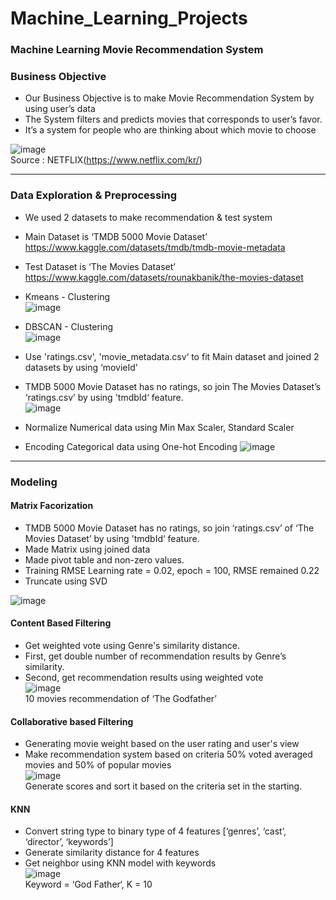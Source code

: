 # Machine_Learning_Projects  

### Machine Learning Movie Recommendation System



### Business Objective 
* Our Business Objective is to make Movie Recommendation System by using user’s data
* The System filters and predicts movies that corresponds to user’s favor.
* It’s a system for people who are thinking about which movie to choose

![image](https://user-images.githubusercontent.com/94350277/204816396-5c3b3409-323d-48bf-a981-9e222c0677a1.png)  
Source : NETFLIX(https://www.netflix.com/kr/)  

-------------------------------------------------

### Data Exploration & Preprocessing
* We used 2 datasets to make recommendation & test system
* Main Dataset is ‘TMDB 5000 Movie Dataset’  
https://www.kaggle.com/datasets/tmdb/tmdb-movie-metadata

* Test Dataset is ‘The Movies Dataset’  
https://www.kaggle.com/datasets/rounakbanik/the-movies-dataset


* Kmeans - Clustering  
![image](https://user-images.githubusercontent.com/94350277/204838127-a590d3ef-2755-4b89-baa4-20f27a1bc967.png)  

* DBSCAN - Clustering  
![image](https://user-images.githubusercontent.com/94350277/204838234-2b59a2ce-0d7f-465d-9dd3-54e7ceb838c1.png)  


* Use 'ratings.csv', 'movie_metadata.csv‘ to fit Main dataset and joined 2 datasets by using ‘movieId’
* TMDB 5000 Movie Dataset has no ratings, so join The Movies Dataset’s ‘ratings.csv’ by using 'tmdbId‘ feature.  
![image](https://user-images.githubusercontent.com/94350277/204837862-62d00f2d-d589-450f-8f1a-dee3fefc9401.png)  

* Normalize Numerical data using Min Max Scaler, Standard Scaler
* Encoding Categorical data using One-hot Encoding
![image](https://user-images.githubusercontent.com/94350277/204837824-5bf3f5ed-81e8-4989-ad6c-5f5a8354d09e.png)  

------------------------------------------------------

### Modeling

#### Matrix Facorization  
* TMDB 5000 Movie Dataset has no ratings, so join ‘ratings.csv’ of ‘The Movies Dataset’ by using 'tmdbId‘ feature.
* Made Matrix using joined data 
* Made pivot table and non-zero values.
* Training RMSE Learning rate = 0.02, epoch = 100, RMSE remained 0.22 
* Truncate using SVD  
 
![image](https://user-images.githubusercontent.com/94350277/204835223-1fbdafc1-89fc-49e5-9602-eceea6d48ef6.png)  




#### Content Based Filtering
* Get weighted vote using Genre's similarity distance.
* First, get double number of recommendation results by  Genre’s similarity.
* Second, get recommendation results using weighted vote  
![image](https://user-images.githubusercontent.com/94350277/204835710-f451662a-95be-40b9-b44c-eaf5148ac3e8.png)  
10 movies recommendation of ‘The Godfather’  




#### Collaborative based Filtering  
* Generating movie weight based on the user rating and user's view
* Make recommendation system based on criteria 50% voted averaged movies and 50% of popular movies  
![image](https://user-images.githubusercontent.com/94350277/204838347-2f2f260f-24aa-45d5-9ed2-c9341307f111.png)  
Generate scores and sort it based on the criteria set in the starting.  



#### KNN
* Convert string type to binary type of 4 features [‘genres’, ‘cast’, ‘director’, ‘keywords’]
* Generate similarity distance for 4 features
* Get neighbor using KNN model with keywords  
![image](https://user-images.githubusercontent.com/94350277/204838405-dc35ed7d-68a0-4d6b-91c3-469a707332d1.png)  
Keyword = ‘God Father‘, K = 10  






